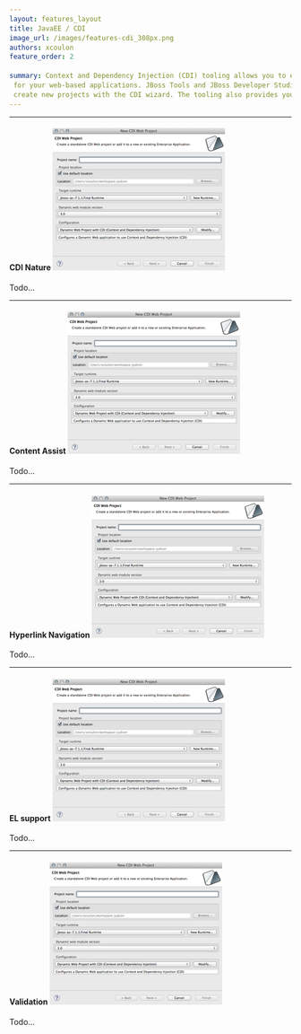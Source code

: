 ```yaml
---
layout: features_layout
title: JavaEE / CDI
image_url: /images/features-cdi_308px.png
authors: xcoulon
feature_order: 2 

summary: Context and Dependency Injection (CDI) tooling allows you to easily add and work with the CDI programming model 
 for your web-based applications. JBoss Tools and JBoss Developer Studio help you add CDI support to existing projects and 
 create new projects with the CDI wizard. The tooling also provides you with validation, code completion and hyperlink navigation.
---
```

* * *
#### CDI Nature ![CDI](/images/features-cdi_308px.png)
Todo...

* * *
#### Content Assist ![CDI](/images/features-cdi_308px.png)
Todo...

* * *
#### Hyperlink Navigation ![CDI](/images/features-cdi_308px.png)
Todo...

* * *

#### EL support ![CDI](/images/features-cdi_308px.png)
Todo...

* * *

#### Validation ![CDI](/images/features-cdi_308px.png)
Todo...

